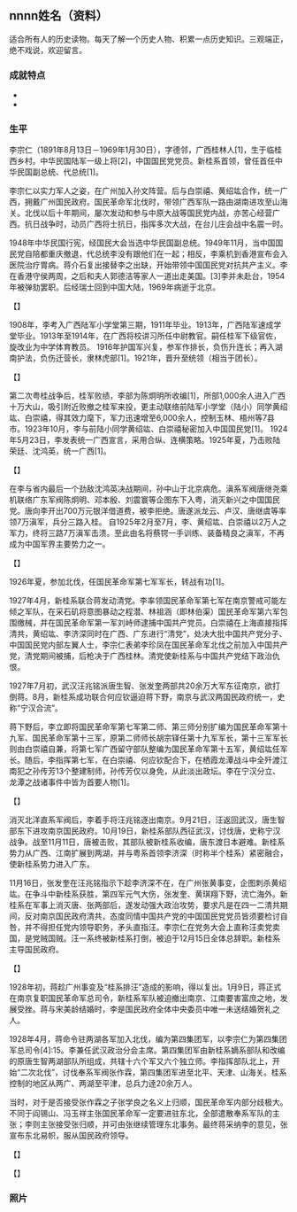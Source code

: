 ## nnnn姓名（资料）

适合所有人的历史读物。每天了解一个历史人物、积累一点历史知识。三观端正，绝不戏说，欢迎留言。  

### 成就特点

- ​
- ​


### 生平

李宗仁（1891年8月13日－1969年1月30日），字德邻，广西桂林人[1]，生于临桂西乡村。中华民国陆军一级上将[2]，中国国民党党员。新桂系首领，曾任首任中华民国副总统、代总统[1]。

李宗仁以实力军人之姿，在广州加入孙文阵营。后与白崇禧、黄绍竑合作，统一广西，拥戴广州国民政府。国民革命军北伐时，带领广西军队一路由湖南进攻至山海关。北伐以后十年期间，屡次发动和参与中原大战等国民党内战，亦苦心经营广西。抗日战争时，动员广西将士抗日，指挥多次大战，在台儿庄会战中名震一时。

1948年中华民国行宪，经国民大会当选中华民国副总统。1949年11月，当中国国民党自陪都重庆撤退，代总统李没有跟他们在一起；相反，李乘机到香港宣布会入医院治疗胃病。蒋介石复出接替李之出缺，开始带领中国国民党对抗共产主义。李在香港守侯两周，之后和夫人郭德洁等家人一道出走美国。[3]李并未赴台，1954年被弹劾罢职。后经瑞士回到中国大陆，1969年病逝于北京。

【】

1908年，李考入广西陆军小学堂第三期，1911年毕业。1913年，广西陆军速成学堂毕业。1913年至1914年，在广西将校讲习所任中尉教官。嗣任桂军下级官佐，旋改业为中学体育教员。
1916年护国军兴复，参军作排长，负伤升连长；再入湖南护法，负伤迁营长，隶林虎部[1]。1921年，晋升至统领（相当于团长）。

【】

第二次粤桂战争后，桂军败绩，李部为陈炯明所收编[1]，所部1,000余人进入广西十万大山，吸引附近败撤之桂军来投，更主动联络前陆军小学堂（陆小）同学黄绍竑、白崇禧，得其效力麾下，军力迅速增至6,000余人，控制玉林、梧州等7县市。1923年10月，李与前陆小同学黄绍竑、白崇禧秘密加入中国国民党[1]。
1924年5月23日，李发表统一广西宣言，采用合纵、连横策略。1925年夏，乃击败陆荣廷、沈鸿英，统一广西[1]。

【】

在李与省内最后一个劲敌沈鸿英决战期间，孙中山于北京病危。滇系军阀唐继尧乘机联络广东军阀陈炯明、邓本殷、刘震寰等企图东下入粤，消灭新兴之中国国民党。唐向李开出700万元银洋借道费，被李拒绝。唐遂派龙云、卢汉、唐继虞等率领7万滇军，兵分三路入桂。
自1925年2月至7月，李、黄绍竑、白崇禧以2万人之军力，终将三路7万滇军击溃。至此由名将蔡锷一手训练、装备精良之滇军，不再成为中国军界主要势力之一。

【】

1926年夏，参加北伐，任国民革命军第七军军长，转战有功[1]。

1927年4月，新桂系联合蒋发动清党。李率领国民革命军第七军在南京警戒可能左倾之军队，在采石矶将意图暴动之程潜、林祖涵（即林伯渠）国民革命军第六军包围缴械，并在国民革命军第一军刘峙师逮捕中国共产党员。白崇禧在上海直接指挥清共，黄绍竑、李济深同时在广西、广东进行“清党”，处决大批中国共产党分子、中国国民党内部左翼人士，李宗仁表弟李珍凤在国民革命军北伐之前加入中国共产党，清党期间被捕，后枪决于广西桂林。清党使新桂系与中国共产党结下政治仇恨。

1927年7月初，武汉汪兆铭派唐生智、张发奎两部共20余万大军东征南京，欲打倒蒋。8月，新桂系成功联合何应钦逼迫蒋下野，南京与武汉两国民政府统一，史称“宁汉合流”。

蒋下野后，李立即将国民革命军第七军第二师、第三师分别扩编为国民革命军第十九军、国民革命军第十三军，原第二师师长胡宗铎任第十九军军长，第十三军军长则由白崇禧自兼，将第七军广西留守部队整编为国民革命军第十五军，黄绍竑任军长。随后，李指挥第七军，在白崇禧、何应钦配合下，在栖霞龙潭战斗中全歼渡江南犯之孙传芳13个整建制师，孙传芳仅以身免，从此淡出政坛。李在宁汉分立、龙潭之战诸事件中皆为首要人物[1]。

【】

消灭北洋直系军阀后，李着手将汪兆铭逐出南京。9月21日，汪返回武汉，唐生智部东下进攻南京国民政府。10月19日，新桂系部队西征武汉，讨伐唐，史称宁汉战争。战至11月11日，唐被击败，其部队被新桂系收编，唐东渡日本避难。新桂系势力从广西、江南扩展到两湖，并与粤系首领李济深（时称半个桂系）紧密融合，使新桂系势力进入广东。

11月16日，张发奎在汪兆铭指示下趁李济深不在，在广州张黄事变，企图刺杀黄绍竑。在争斗中新桂系获胜，第四军元气大伤，张发奎、黄琪翔下野，流亡海外。新桂系在军事上消灭唐、张两部后，遂发动强大政治攻势，要求凡是在四一二清共期间，反对南京国民政府清共，态度同情中国共产党的中国国民党党员皆须要检讨自咎，并不得担任党内领导职务，矛头直指汪。李宗仁在党务大会上直称汪卖党卖国，是党贼国贼。汪一系终被新桂系打倒，被迫于12月15日全体总辞职。新桂系主导国民政府。

【】

1928年初，蒋趁广州事变及“桂系排汪”造成的影响，得以复出。1月9日，蒋正式在南京复职国民革命军总司令，新桂系军队被迫撤出南京、江南要害富庶之地，发展受挫。蒋与宋美龄结婚时，李是国民政府全体中央委员中唯一未送结婚贺礼之人。

1928年4月，蒋命令驻两湖各军加入北伐，编为第四集团军，以李宗仁为第四集团军总司令[4]:15。李兼任武汉政治分会主席。第四集团军由新桂系嫡系部队和改编的原唐生智两湖部队所组成，共辖十六个军又六个独立师。李指挥部队北上，开始“二次北伐”，讨伐奉系军阀张作霖，第四集团军进至北平、天津、山海关。桂系控制的地区从两广、两湖至平津，总兵力逹20余万人。

当时，对于是否接受张作霖之子张学良之名义上归顺，国民革命军内部分歧极大。不同于阎锡山、冯玉祥主张国民革命军一定要进驻东北，全部遣散奉系军队的主张；李则主张接受张归顺，并可由张继续管理东北事务。最终蒋采纳李的意见，张宣布东北易帜，服从国民政府领导。

【】









【】

### 照片

